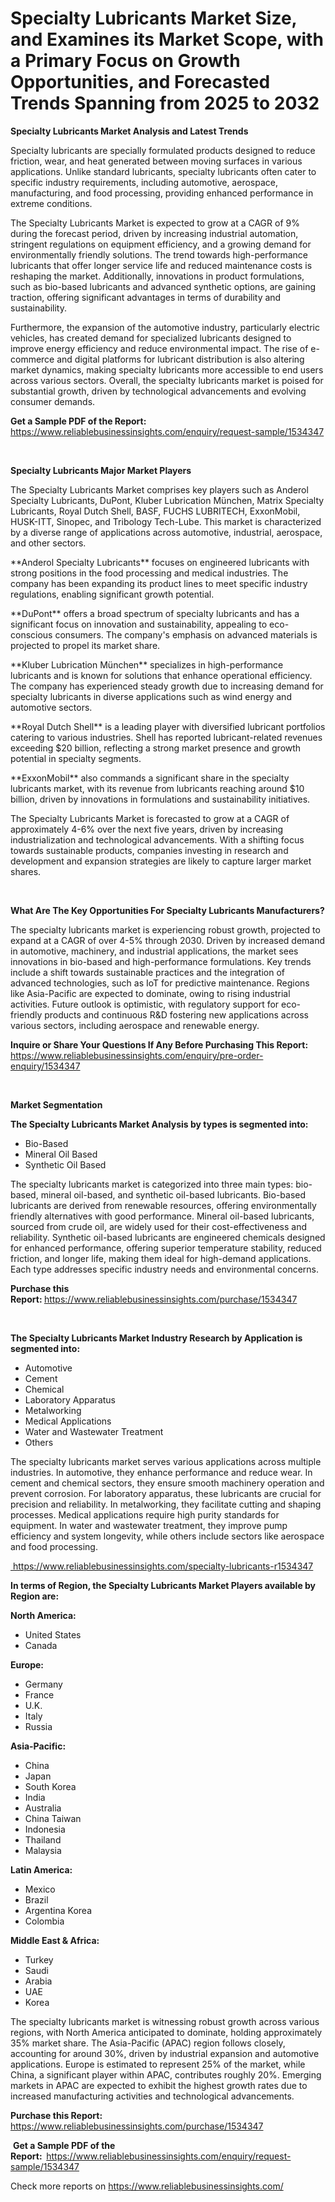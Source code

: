 <p><h1>Specialty Lubricants Market Size, and Examines its Market Scope, with a Primary Focus on Growth Opportunities, and Forecasted Trends Spanning from 2025 to 2032</h1></p><p><strong>Specialty Lubricants Market Analysis and Latest Trends</strong></p>
<p><p>Specialty lubricants are specially formulated products designed to reduce friction, wear, and heat generated between moving surfaces in various applications. Unlike standard lubricants, specialty lubricants often cater to specific industry requirements, including automotive, aerospace, manufacturing, and food processing, providing enhanced performance in extreme conditions.</p><p>The Specialty Lubricants Market is expected to grow at a CAGR of 9% during the forecast period, driven by increasing industrial automation, stringent regulations on equipment efficiency, and a growing demand for environmentally friendly solutions. The trend towards high-performance lubricants that offer longer service life and reduced maintenance costs is reshaping the market. Additionally, innovations in product formulations, such as bio-based lubricants and advanced synthetic options, are gaining traction, offering significant advantages in terms of durability and sustainability.</p><p>Furthermore, the expansion of the automotive industry, particularly electric vehicles, has created demand for specialized lubricants designed to improve energy efficiency and reduce environmental impact. The rise of e-commerce and digital platforms for lubricant distribution is also altering market dynamics, making specialty lubricants more accessible to end users across various sectors. Overall, the specialty lubricants market is poised for substantial growth, driven by technological advancements and evolving consumer demands.</p></p>
<p><strong>Get a Sample PDF of the Report:&nbsp;</strong> <a href="https://www.reliablebusinessinsights.com/enquiry/request-sample/1534347?utm_campaign=2296&utm_medium=2&utm_source=Github&utm_content=ia&utm_term=31032025&utm_id=specialty-lubricants">https://www.reliablebusinessinsights.com/enquiry/request-sample/1534347</a></p>
<p>&nbsp;</p>
<p><strong>Specialty Lubricants Major Market Players</strong></p>
<p><p>The Specialty Lubricants Market comprises key players such as Anderol Specialty Lubricants, DuPont, Kluber Lubrication München, Matrix Specialty Lubricants, Royal Dutch Shell, BASF, FUCHS LUBRITECH, ExxonMobil, HUSK-ITT, Sinopec, and Tribology Tech-Lube. This market is characterized by a diverse range of applications across automotive, industrial, aerospace, and other sectors.</p><p>**Anderol Specialty Lubricants** focuses on engineered lubricants with strong positions in the food processing and medical industries. The company has been expanding its product lines to meet specific industry regulations, enabling significant growth potential. </p><p>**DuPont** offers a broad spectrum of specialty lubricants and has a significant focus on innovation and sustainability, appealing to eco-conscious consumers. The company's emphasis on advanced materials is projected to propel its market share.</p><p>**Kluber Lubrication München** specializes in high-performance lubricants and is known for solutions that enhance operational efficiency. The company has experienced steady growth due to increasing demand for specialty lubricants in diverse applications such as wind energy and automotive sectors.</p><p>**Royal Dutch Shell** is a leading player with diversified lubricant portfolios catering to various industries. Shell has reported lubricant-related revenues exceeding $20 billion, reflecting a strong market presence and growth potential in specialty segments.</p><p>**ExxonMobil** also commands a significant share in the specialty lubricants market, with its revenue from lubricants reaching around $10 billion, driven by innovations in formulations and sustainability initiatives.</p><p>The Specialty Lubricants Market is forecasted to grow at a CAGR of approximately 4-6% over the next five years, driven by increasing industrialization and technological advancements. With a shifting focus towards sustainable products, companies investing in research and development and expansion strategies are likely to capture larger market shares.</p></p>
<p>&nbsp;</p>
<p><strong>What Are The Key Opportunities For Specialty Lubricants Manufacturers?</strong></p>
<p><p>The specialty lubricants market is experiencing robust growth, projected to expand at a CAGR of over 4-5% through 2030. Driven by increased demand in automotive, machinery, and industrial applications, the market sees innovations in bio-based and high-performance formulations. Key trends include a shift towards sustainable practices and the integration of advanced technologies, such as IoT for predictive maintenance. Regions like Asia-Pacific are expected to dominate, owing to rising industrial activities. Future outlook is optimistic, with regulatory support for eco-friendly products and continuous R&D fostering new applications across various sectors, including aerospace and renewable energy.</p></p>
<p><strong>Inquire or Share Your Questions If Any Before Purchasing This Report:</strong> <a href="https://www.reliablebusinessinsights.com/enquiry/pre-order-enquiry/1534347?utm_campaign=2296&utm_medium=2&utm_source=Github&utm_content=ia&utm_term=31032025&utm_id=specialty-lubricants">https://www.reliablebusinessinsights.com/enquiry/pre-order-enquiry/1534347</a></p>
<p>&nbsp;</p>
<p><strong>Market Segmentation</strong></p>
<p><strong>The Specialty Lubricants Market Analysis by types is segmented into:</strong></p>
<p><ul><li>Bio-Based</li><li>Mineral Oil Based</li><li>Synthetic Oil Based</li></ul></p>
<p><p>The specialty lubricants market is categorized into three main types: bio-based, mineral oil-based, and synthetic oil-based lubricants. Bio-based lubricants are derived from renewable resources, offering environmentally friendly alternatives with good performance. Mineral oil-based lubricants, sourced from crude oil, are widely used for their cost-effectiveness and reliability. Synthetic oil-based lubricants are engineered chemicals designed for enhanced performance, offering superior temperature stability, reduced friction, and longer life, making them ideal for high-demand applications. Each type addresses specific industry needs and environmental concerns.</p></p>
<p><strong>Purchase this Report:&nbsp;</strong><a href="https://www.reliablebusinessinsights.com/purchase/1534347?utm_campaign=2296&utm_medium=2&utm_source=Github&utm_content=ia&utm_term=31032025&utm_id=specialty-lubricants">https://www.reliablebusinessinsights.com/purchase/1534347</a></p>
<p>&nbsp;</p>
<p><strong>The Specialty Lubricants Market Industry Research by Application is segmented into:</strong></p>
<p><ul><li>Automotive</li><li>Cement</li><li>Chemical</li><li>Laboratory Apparatus</li><li>Metalworking</li><li>Medical Applications</li><li>Water and Wastewater Treatment</li><li>Others</li></ul></p>
<p><p>The specialty lubricants market serves various applications across multiple industries. In automotive, they enhance performance and reduce wear. In cement and chemical sectors, they ensure smooth machinery operation and prevent corrosion. For laboratory apparatus, these lubricants are crucial for precision and reliability. In metalworking, they facilitate cutting and shaping processes. Medical applications require high purity standards for equipment. In water and wastewater treatment, they improve pump efficiency and system longevity, while others include sectors like aerospace and food processing.</p></p>
<p><a href="https://www.reliablebusinessinsights.com/specialty-lubricants-r1534347?utm_campaign=2296&utm_medium=2&utm_source=Github&utm_content=ia&utm_term=31032025&utm_id=specialty-lubricants">&nbsp;https://www.reliablebusinessinsights.com/specialty-lubricants-r1534347</a></p>
<p><strong>In terms of Region, the Specialty Lubricants Market Players available by Region are:</strong></p>
<p>
    <p> <strong> North America: </strong>
        <ul>
            <li>United States</li>
            <li>Canada</li>
        </ul>
        </p> 
    <p> <strong> Europe: </strong>
        <ul>
            <li>Germany</li>
            <li>France</li>
            <li>U.K.</li>
            <li>Italy</li>
            <li>Russia</li>
        </ul>
        </p> 
    <p> <strong> Asia-Pacific: </strong>
        <ul>
            <li>China</li>
            <li>Japan</li>
            <li>South Korea</li>
            <li>India</li>
            <li>Australia</li>
            <li>China Taiwan</li>
            <li>Indonesia</li>
            <li>Thailand</li>
            <li>Malaysia</li>
        </ul>
        </p> 
    <p> <strong> Latin America: </strong>
        <ul>
            <li>Mexico</li>
            <li>Brazil</li>
            <li>Argentina Korea</li>
            <li>Colombia</li>
        </ul>
        </p> 
    <p> <strong> Middle East & Africa: </strong>
        <ul>
            <li>Turkey</li>
            <li>Saudi</li>
            <li>Arabia</li>
            <li>UAE</li>
            <li>Korea</li>
        </ul>
    </p>
    </p>
<p><p>The specialty lubricants market is witnessing robust growth across various regions, with North America anticipated to dominate, holding approximately 35% market share. The Asia-Pacific (APAC) region follows closely, accounting for around 30%, driven by industrial expansion and automotive applications. Europe is estimated to represent 25% of the market, while China, a significant player within APAC, contributes roughly 20%. Emerging markets in APAC are expected to exhibit the highest growth rates due to increased manufacturing activities and technological advancements.</p></p>
<p><strong>Purchase this Report: </strong><a href="https://www.reliablebusinessinsights.com/purchase/1534347?utm_campaign=2296&utm_medium=2&utm_source=Github&utm_content=ia&utm_term=31032025&utm_id=specialty-lubricants">https://www.reliablebusinessinsights.com/purchase/1534347</a></p>
<p>&nbsp;<strong>Get a Sample PDF of the Report:&nbsp;&nbsp;</strong><a href="https://www.reliablebusinessinsights.com/enquiry/request-sample/1534347?utm_campaign=2296&utm_medium=2&utm_source=Github&utm_content=ia&utm_term=31032025&utm_id=specialty-lubricants">https://www.reliablebusinessinsights.com/enquiry/request-sample/1534347</a></p>
<p><strong></strong></p>
<p>Check more reports on <a href="https://www.reliablebusinessinsights.com/?utm_campaign=2296&utm_medium=2&utm_source=Github&utm_content=ia&utm_term=31032025&utm_id=specialty-lubricants">https://www.reliablebusinessinsights.com/</a></p>